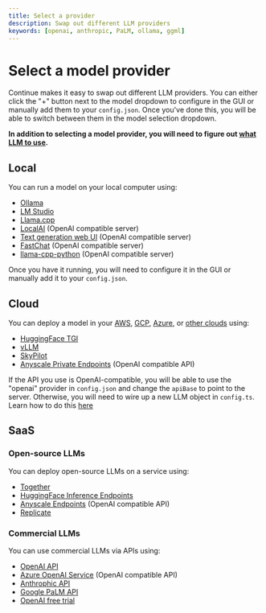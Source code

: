 ```yaml
---
title: Select a provider
description: Swap out different LLM providers
keywords: [openai, anthropic, PaLM, ollama, ggml]
---
```


# Select a model provider

Continue makes it easy to swap out different LLM providers. You can either click the "+" button next to the model dropdown to configure in the GUI or manually add them to your `config.json`. Once you've done this, you will be able to switch between them in the model selection dropdown.

**In addition to selecting a model provider, you will need to figure out [what LLM to use](./select-model.md).**

## Local

You can run a model on your local computer using:

- [Ollama](../reference/Model%20Providers/ollama.md)
- [LM Studio](../reference/Model%20Providers/lmstudio.md)
- [Llama.cpp](../reference/Model%20Providers/llamacpp.md)
- [LocalAI](../reference/Model%20Providers/openai.md) (OpenAI compatible server)
- [Text generation web UI](../reference/Model%20Providers/openai.md) (OpenAI compatible server)
- [FastChat](../reference/Model%20Providers/openai.md) (OpenAI compatible server)
- [llama-cpp-python](../reference/Model%20Providers/openai.md) (OpenAI compatible server)

Once you have it running, you will need to configure it in the GUI or manually add it to your `config.json`.

## Cloud

You can deploy a model in your [AWS](https://github.com/continuedev/deploy-os-code-llm#aws), [GCP](https://github.com/continuedev/deploy-os-code-llm#gcp), [Azure](https://github.com/continuedev/deploy-os-code-llm#azure), or [other clouds](https://github.com/continuedev/deploy-os-code-llm#others-2) using:

- [HuggingFace TGI](https://github.com/continuedev/deploy-os-code-llm#tgi)
- [vLLM](https://github.com/continuedev/deploy-os-code-llm#vllm)
- [SkyPilot](https://github.com/continuedev/deploy-os-code-llm#skypilot)
- [Anyscale Private Endpoints](https://github.com/continuedev/deploy-os-code-llm#anyscale-private-endpoints) (OpenAI compatible API)

If the API you use is OpenAI-compatible, you will be able to use the "openai" provider in `config.json` and change the `apiBase` to point to the server. Otherwise, you will need to wire up a new LLM object in `config.ts`. Learn how to do this [here](configuration.md#defining-a-custom-llm-provider)

## SaaS

### Open-source LLMs

You can deploy open-source LLMs on a service using:

- [Together](../reference/Model%20Providers/togetherllm.md)
- [HuggingFace Inference Endpoints](../reference/Model%20Providers/huggingfaceinferenceapi.md)
- [Anyscale Endpoints](../reference/Model%20Providers/openai.md) (OpenAI compatible API)
- [Replicate](../reference/Model%20Providers/replicatellm.md)

### Commercial LLMs

You can use commercial LLMs via APIs using:

- [OpenAI API](../reference/Model%20Providers/openai.md)
- [Azure OpenAI Service](../reference/Model%20Providers/openai.md) (OpenAI compatible API)
- [Anthrophic API](../reference/Model%20Providers/anthropicllm.md)
- [Google PaLM API](../reference/Model%20Providers/googlepalmapi.md)
- [OpenAI free trial](../reference/Model%20Providers/freetrial.md)
